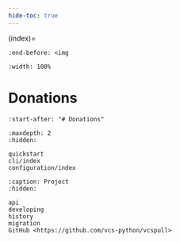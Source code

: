 ```yaml
---
hide-toc: true
---
```


(index)=

```{include} ../README.md
:end-before: <img
```

```{image} _static/vcspull-demo.gif
:width: 100%
```

# Donations

```{include} ../README.md
:start-after: "# Donations"
```

```{toctree}
:maxdepth: 2
:hidden:

quickstart
cli/index
configuration/index

```

```{toctree}
:caption: Project
:hidden:

api
developing
history
migration
GitHub <https://github.com/vcs-python/vcspull>
```
